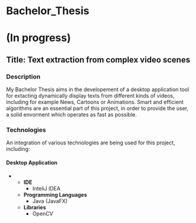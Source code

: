 # Bachelor_Thesis

<h1>(In progress)</h1>

<h2>Title: Text extraction from complex video scenes</h2>


<h3>Description</h3>
<p>My Bachelor Thesis aims in the developement of a desktop application tool for extacting dynamically display texts from different kinds of videos, including for example News, Cartoons or Animations. Smart and efficient algorithms are an essential part of this project, in order to provide the user, a solid envorment which operates as fast as possible.</p>

<h3>Technologies</h3>
<p>An integration of various technologies are being used for this project, including: </p>
<h4>Desktop Application</h4>
        <ul>
          <li>
              <ul>
                <li>
                    <b>IDE</b>
                    <ul>
                      <li>
                          InteliJ IDEA
                      </li>
                    </ul>
                </li>
                <li>
                    <b>Programming Languages</b>
                    <ul>
                      <li>
                          Java (JavaFX)
                      </li>
                    </ul>
                </li>
                <li>
                    <b>Libraries</b>
                    <ul>
                      <li>
                          OpenCV
                      </li>
                    </ul>
                </li>
              </ul>
          </li>
        </ul>






